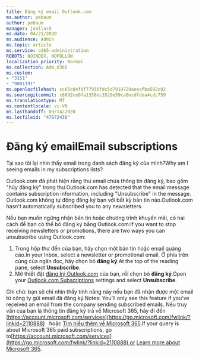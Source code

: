 ```yaml
---
title: Đăng ký email Outlook.com
ms.author: pebaum
author: pebaum
manager: joallard
ms.date: 04/21/2020
ms.audience: Admin
ms.topic: article
ms.service: o365-administration
ROBOTS: NOINDEX, NOFOLLOW
localization_priority: Normal
ms.collection: Adm_O365
ms.custom:
- "3151"
- "9001191"
ms.openlocfilehash: cc65c04f0f77936fdc5d7919729aeeafba502c92
ms.sourcegitcommit: c6692ce0fa1358ec3529e59ca0ecdfdea4cdc759
ms.translationtype: MT
ms.contentlocale: vi-VN
ms.lasthandoff: 09/14/2020
ms.locfileid: "47672438"
---
```

# <a name="email-subscriptions"></a><span data-ttu-id="10e01-102">Đăng ký email</span><span class="sxs-lookup"><span data-stu-id="10e01-102">Email subscriptions</span></span>

<span data-ttu-id="10e01-103">Tại sao tôi lại nhìn thấy email trong danh sách đăng ký của mình?</span><span class="sxs-lookup"><span data-stu-id="10e01-103">Why am I seeing emails in my subscriptions lists?</span></span>

<span data-ttu-id="10e01-104">Outlook.com đã phát hiện rằng thư email chứa thông tin đăng ký, bao gồm "hủy đăng ký" trong thư.</span><span class="sxs-lookup"><span data-stu-id="10e01-104">Outlook.com has detected that the email message contains subscription information, including "Unsubscribe" in the message.</span></span> <span data-ttu-id="10e01-105">Outlook.com không tự động đăng ký bạn với bất kỳ bản tin nào.</span><span class="sxs-lookup"><span data-stu-id="10e01-105">Outlook.com hasn't automatically subscribed you to any newsletters.</span></span>

<span data-ttu-id="10e01-106">Nếu bạn muốn ngừng nhận bản tin hoặc chương trình khuyến mãi, có hai cách để bạn có thể bỏ đăng ký bằng Outlook.com:</span><span class="sxs-lookup"><span data-stu-id="10e01-106">If you want to stop receiving newsletters or promotions, there are two ways you can unsubscribe using Outlook.com:</span></span>
1. <span data-ttu-id="10e01-107">Trong hộp thư đến của bạn, hãy chọn một bản tin hoặc email quảng cáo.</span><span class="sxs-lookup"><span data-stu-id="10e01-107">In your Inbox, select a newsletter or promotional email.</span></span> <span data-ttu-id="10e01-108">Ở phía trên cùng của ngăn đọc, hãy chọn bỏ **đăng ký**.</span><span class="sxs-lookup"><span data-stu-id="10e01-108">At the top of the reading pane, select **Unsubscribe**.</span></span>
2. <span data-ttu-id="10e01-109">Mở thiết đặt [đăng ký Outlook.com](https://go.microsoft.com/fwlink/?linkid=2110887) của bạn, rồi chọn bỏ **đăng ký**.</span><span class="sxs-lookup"><span data-stu-id="10e01-109">Open your [Outlook.com Subscriptions](https://go.microsoft.com/fwlink/?linkid=2110887) settings and select **Unsubscribe**.</span></span>

<span data-ttu-id="10e01-110">Ghi chú: bạn sẽ chỉ nhìn thấy tính năng này nếu bạn đã nhận được một email từ công ty gửi email đã đăng ký.</span><span class="sxs-lookup"><span data-stu-id="10e01-110">Notes: You'll only see this feature if you've received an email from the company sending subscribed emails.</span></span>
<span data-ttu-id="10e01-111">Nếu truy vấn của bạn là thông tin đăng ký trả về Microsoft 365, hãy đi đến [https://account.microsoft.com/services](https://go.microsoft.com/fwlink/?linkid=2110888)   hoặc [Tìm hiểu thêm về Microsoft 365](https://products.office.com/compare-all-microsoft-office-products?tab=1&WT.mc_id=PROD_OL-Web_Support_O365NewValue_Upgrade).</span><span class="sxs-lookup"><span data-stu-id="10e01-111">If your query is about Microsoft 365 paid subscriptions, go to[https://account.microsoft.com/services](https://go.microsoft.com/fwlink/?linkid=2110888) or [Learn more about Microsoft 365](https://products.office.com/compare-all-microsoft-office-products?tab=1&WT.mc_id=PROD_OL-Web_Support_O365NewValue_Upgrade).</span></span>
  